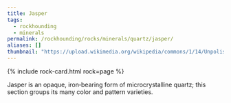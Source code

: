 ```yaml
---
title: Jasper
tags:
  - rockhounding
  - minerals
permalink: /rockhounding/rocks/minerals/quartz/jasper/
aliases: []
thumbnail: "https://upload.wikimedia.org/wikipedia/commons/1/14/Unpolished_jasper.jpg"
---
```


{% include rock-card.html rock=page %}

Jasper is an opaque, iron‑bearing form of microcrystalline quartz; this section groups its many color and pattern varieties.

